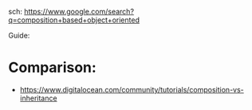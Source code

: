 sch: https://www.google.com/search?q=composition+based+object+oriented

Guide:

# Comparison:
- https://www.digitalocean.com/community/tutorials/composition-vs-inheritance

